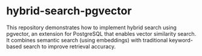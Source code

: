 # hybrid-search-pgvector
This repository demonstrates how to implement hybrid search using pgvector, an extension for PostgreSQL that enables vector similarity search. It combines semantic search (using embeddings) with traditional keyword-based search to improve retrieval accuracy.
